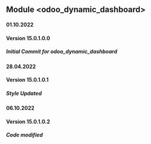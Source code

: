 ## Module <odoo_dynamic_dashboard>
#### 01.10.2022
#### Version 15.0.1.0.0
##### Initial Commit for odoo_dynamic_dashboard

#### 28.04.2022
#### Version 15.0.1.0.1
##### Style Updated

#### 06.10.2022
#### Version 15.0.1.0.2
##### Code modified

